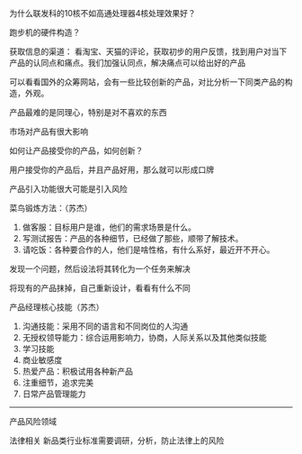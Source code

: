 为什么联发科的10核不如高通处理器4核处理效果好？

跑步机的硬件构造？

获取信息的渠道：
看淘宝、天猫的评论，获取初步的用户反馈，找到用户对当下产品的认同点和痛点。我们加强认同点，解决痛点可以给出好的产品  

可以看看国外的众筹网站，会有一些比较创新的产品，对比分析一下同类产品的构造，外观。

产品最难的是同理心，特别是对不喜欢的东西

市场对产品有很大影响

如何让产品接受你的产品，如何创新？

用户接受你的产品后，并且产品好用，那么就可以形成口牌

产品引入功能很大可能是引入风险

菜鸟锻炼方法：（苏杰）
1. 做客服：目标用户是谁，他们的需求场景是什么。
2. 写测试报告：产品的各种细节，已经做了那些，顺带了解技术。
3. 请吃饭：各种要合作的人，他们是啥性格，有什么系好，最近开不开心。

发现一个问题，然后设法将其转化为一个任务来解决

将现有的产品抹掉，自己重新设计，看看有什么不同

产品经理核心技能（苏杰）
1. 沟通技能：采用不同的语言和不同岗位的人沟通
2. 无授权领导能力：综合运用影响力，协商，人际关系以及其他类似技能
3. 学习技能
4. 商业敏感度
5. 热爱产品：积极试用各种新产品
6. 注重细节，追求完美
7. 日常产品管理能力

---------
产品风险领域

法律相关
新品类行业标准需要调研，分析，防止法律上的风险



